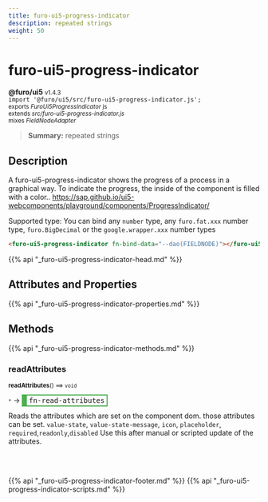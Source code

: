 ```yaml
---
title: furo-ui5-progress-indicator
description: repeated strings
weight: 50
---
```


# furo-ui5-progress-indicator
**@furo/ui5** <small>v1.4.3</small>
<br>`import '@furo/ui5/src/furo-ui5-progress-indicator.js';`<small>
<br>exports *FuroUi5ProgressIndicator* js
<br>extends *src/furo-ui5-progress-indicator.js*
<br> mixes *FieldNodeAdapter*</small>

> **Summary:** repeated strings

## Description

A furo-ui5-progress-indicator shows the progress of a process in a graphical way. To indicate the progress, the inside of the component is filled with a color..
https://sap.github.io/ui5-webcomponents/playground/components/ProgressIndicator/

Supported type: You can bind any `number` type, any `furo.fat.xxx` number type, `furo.BigDecimal` or the `google.wrapper.xxx` number types

```html
<furo-ui5-progress-indicator fn-bind-data="--dao(FIELDNODE)"></furo-ui5-progress-indicator>
```

{{% api "_furo-ui5-progress-indicator-head.md" %}}

## Attributes and Properties
{{% api "_furo-ui5-progress-indicator-properties.md" %}}












## Methods
{{% api "_furo-ui5-progress-indicator-methods.md" %}}



### **readAttributes**
<small>**readAttributes**() ⟹ `void`</small>

<small>`*`</small> →
<span  style="border-width:2px 2px 2px 10px; border-style: solid;border-color:  rgb(76, 175, 80);font-family:monospace; padding:2px 4px;">fn-read-attributes</span>

Reads the attributes which are set on the component dom.
those attributes can be set. `value-state`, `value-state-message`,  `icon`, `placeholder`, `required`,`readonly`,`disabled`
Use this after manual or scripted update of the attributes.

<br><br>











{{% api "_furo-ui5-progress-indicator-footer.md" %}}
{{% api "_furo-ui5-progress-indicator-scripts.md" %}}
